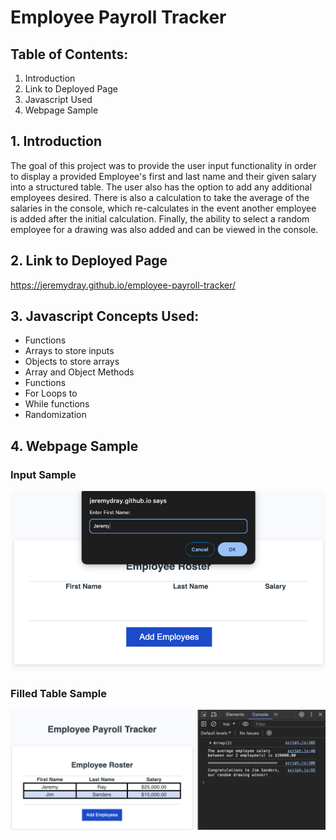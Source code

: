 # Employee Payroll Tracker

## **Table of Contents:**
1. Introduction
2. Link to Deployed Page
3. Javascript Used
4. Webpage Sample

## **1.    Introduction**

The goal of this project was to provide the user input functionality in order to display a provided Employee's first and last name and their given salary into a structured table. The user also has the option to add any additional employees desired. There is also a calculation to take the average of the salaries in the console, which re-calculates in the event another employee is added after the initial calculation. Finally, the ability to select a random employee for a drawing was also added and can be viewed in the console.

## **2.   Link to Deployed Page**

https://jeremydray.github.io/employee-payroll-tracker/

## **3.  Javascript Concepts Used:**

* Functions
* Arrays to store inputs
* Objects to store arrays
* Array and Object Methods
* Functions
* For Loops to 
* While functions
* Randomization 

## **4. Webpage Sample**
### Input Sample
![Input Sample](/assets/images/input-prompt-sample.png)<br>
### Filled Table Sample
![Filled Table Sample](/assets/images/filled-table-sample.png)<br> 

